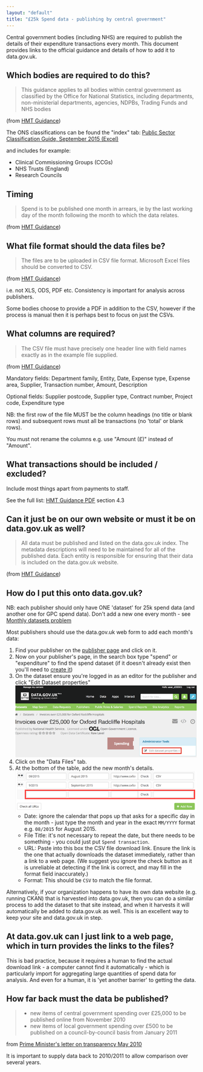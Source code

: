 ```yaml
---
layout: "default"
title: "£25k Spend data - publishing by central government"
---
```


Central government bodies (including NHS) are required to publish the details of their expenditure transactions every month. This document provides links to the official guidance and details of how to add it to data.gov.uk.

## Which bodies are required to do this?

> This guidance applies to all bodies within central government as classified by the Office for National Statistics, including departments, non-ministerial departments, agencies, NDPBs, Trading Funds and NHS bodies

(from [HMT Guidance](https://www.gov.uk/government/publications/guidance-for-publishing-spend-over-25000))

The ONS classifications can be found the "index" tab: [Public Sector Classification Guide, September 2015 (Excel)](http://www.ons.gov.uk/ons/rel/na-classification/national-accounts-sector-classification/classification-update-and-forward-workplan--september-2015/rft-table-1.xls)

and includes for example:

  * Clinical Commissioning Groups (CCGs)
  * NHS Trusts (England)
  * Research Councils

## Timing

> Spend is to be published one month in arrears, ie by the last working day of the month following the month to which the data relates.

(from [HMT Guidance](https://www.gov.uk/government/publications/guidance-for-publishing-spend-over-25000))

## What file format should the data files be?

> The files are to be uploaded in CSV file format. Microsoft Excel files should be converted to CSV.

(from [HMT Guidance](https://www.gov.uk/government/publications/guidance-for-publishing-spend-over-25000))

i.e. not XLS, ODS, PDF etc. Consistency is important for analysis across publishers.

Some bodies choose to provide a PDF in addition to the CSV, however if the process is manual then it is perhaps best to focus on just the CSVs.

## What columns are required?

> The CSV file must have precisely one header line with field names exactly as in the example file supplied.

(from [HMT Guidance](https://www.gov.uk/government/publications/guidance-for-publishing-spend-over-25000))

Mandatory fields: Department family, Entity, Date, Expense type, Expense area, Supplier, Transaction number, Amount, Description

Optional fields: Supplier postcode, Supplier type, Contract number, Project code, Expenditure type

NB: the first row of the file MUST be the column headings (no title or blank rows) and subsequent rows must all be transactions (no 'total' or blank rows).

You must not rename the columns e.g. use "Amount (£)" instead of "Amount".

## What transactions should be included / excluded?

Include most things apart from payments to staff.

See the full list: [HMT Guidance PDF](https://www.gov.uk/government/uploads/system/uploads/attachment_data/file/198197/Guidance_for_publishing_spend_over__25k.pdf) section 4.3

## Can it just be on our own website or must it be on data.gov.uk as well?

> All data must be published and listed on the data.gov.uk index. The metadata descriptions will need to be maintained for all of the published data. Each entity is responsible for ensuring that their data is included on the data.gov.uk website.

(from [HMT Guidance](https://www.gov.uk/government/publications/guidance-for-publishing-spend-over-25000))

## How do I put this onto data.gov.uk?

NB: each publisher should only have ONE 'dataset' for 25k spend data (and another one for GPC spend data). Don't add a new one every month - see [Monthly datasets problem](monthly_datasets_problem.html)

Most publishers should use the data.gov.uk web form to add each month's data:

1. Find your publisher on the [publisher page](https://data.gov.uk/publisher) and click on it.
2. Now on your publisher's page, in the search box type "spend" or "expenditure" to find the spend dataset (if it doesn't already exist then you'll need to [create it](dataset_form.html))
3. On the dataset ensure you're logged in as an editor for the publisher and click "Edit Dataset properties"
   ![edit dataset link](images/form_edit_link.png)
4. Click on the "Data Files" tab.
5. At the bottom of the table, add the new month's details.
   ![edit dataset link](images/spend_form_files.png)
   * Date: ignore the calendar that pops up that asks for a specific day in the month - just type the month and year in the exact `MM/YYYY` format e.g. `08/2015` for August 2015.
   * File Title: it's not necessary to repeat the date, but there needs to be something - you could just put `Spend transaction`.
   * URL: Paste into this box the CSV file download link. Ensure the link is the one that actually downloads the dataset immediately, rather than a link to a web page. (We suggest you ignore the check button as it is unreliable at detecting if the link is correct, and may fill in the format field inaccurately.)
   * Format: This should be `CSV` to match the file format.

Alternatively, if your organization happens to have its own data website (e.g. running CKAN) that is harvested into data.gov.uk, then you can do a similar process to add the dataset to that site instead, and when it harvests it will automatically be added to data.gov.uk as well. This is an excellent way to keep your site and data.gov.uk in step.

## At data.gov.uk can I just link to a web page, which in turn provides the links to the files?

This is bad practice, because it requires a human to find the actual download link - a computer cannot find it automatically - which is particularly import for aggregating large quantities of spend data for analysis. And even for a human, it is 'yet another barrier' to getting the data.

## How far back must the data be published?

> * new items of central government spending over £25,000 to be published online from November 2010
> * new items of local government spending over £500 to be published on a council-by-council basis from January 2011

from [Prime Minister's letter on transparency May 2010](https://www.gov.uk/government/news/letter-to-government-departments-on-opening-up-data)

It is important to supply data back to 2010/2011 to allow comparison over several years.
